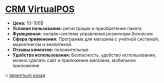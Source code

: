 # [CRM VirtualPOS](https://virtualpos.ru/)
- **Цена:** 10-100$
- **Условия пользования:** регистрация и приобретение пакета
- **Функционал:** онлайн-система управления розничным бизнесом
- **Сфера применения:** Программа для магазина с учётной системой, маркетингом и аналитикой.
- **Отзывы клиентов:** положительные
- **Удобства использования:** Безпасность, удобство использования, можно сделать сайт и приложение магазина, мобильное приложение

< [вернуться назад](README.md)
